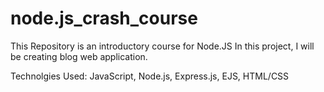 # node.js_crash_course
This Repository is an introductory course for Node.JS
In this project, I will be creating blog web application. 

Technolgies Used: JavaScript, Node.js, Express.js, EJS, HTML/CSS
